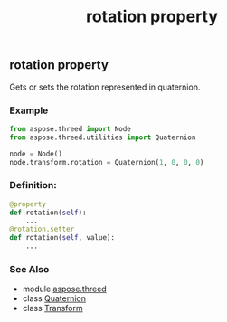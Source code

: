 ﻿---
title: rotation property
second_title: Aspose.3D for Python via .NET API References
description: 
type: docs
weight: 240
url: /python-net/aspose.threed/transform/rotation/
is_root: false
---

## rotation property


Gets or sets the rotation represented in quaternion.

### Example 


```python
from aspose.threed import Node
from aspose.threed.utilities import Quaternion

node = Node()
node.transform.rotation = Quaternion(1, 0, 0, 0)

```
### Definition:
```python
@property
def rotation(self):
    ...
@rotation.setter
def rotation(self, value):
    ...
```

### See Also
* module [aspose.threed](../../)
* class [Quaternion](/3d/python-net/aspose.threed.utilities/quaternion)
* class [Transform](/3d/python-net/aspose.threed/transform)
